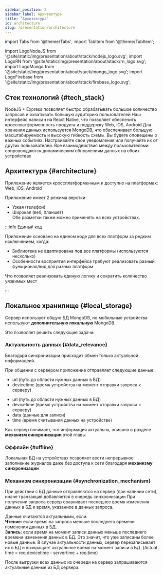 ```yaml
---
sidebar_position: 2
sidebar_label: Архитектура
title: "Архитектура"
id: architecture
slug: /presentation/architecture
---
```


import Tabs from '@theme/Tabs';
import TabItem from '@theme/TabItem';

import LogoNodeJS from '@site/static/img/presentation/about/stack/nodejs_logo.svg';
import LogoRN from '@site/static/img/presentation/about/stack/rn_logo.svg';
import LogoMongo from '@site/static/img/presentation/about/stack/mongo_logo.svg';
import LogoFirebase from '@site/static/img/presentation/about/stack/firebase_logo.svg';

## Стек технологий {#tech_stack}

<Tabs>
  <TabItem value="1" label="NodeJS" default style={{display: 'flex'}}>
    <LogoNodeJS className="blackSvgIcon"  style={{width: "10%",height: '100%',marginRight: 20, float: 'left'}}/>
    NodeJS + Express позволяет быстро обрабатывать большое количество запросов и охватывать большую аудиторию пользователей
  </TabItem>
  <TabItem value="2" label="React Native">
    <LogoRN className="blackSvgIcon"  style={{width: "10%",height: '100%',marginRight: 20, float: 'left'}}/>
    Наш интерфейс написан на React Native, что позволяет обеспечить кроссплатформенность продукта и поддержку Web, iOS, Android
  </TabItem>
  <TabItem value="3" label="MongoDB">
    <LogoMongo className="blackSvgIcon"  style={{width: "10%",height: '100%',marginRight: 20, float: 'left'}}/>
    Для хранения данных используется MongoDB, что обеспечивает большую масштабируемость и высокую гибкость схемы.
  </TabItem>
  <TabItem value="4" label="Firebase">
    <LogoFirebase className="blackSvgIcon"  style={{width: "10%",height: '100%',marginRight: 20, float: 'left'}}/>
    Вы будете оповещены о важных событиях. Настраивайте свои уведомления или получайте их от других пользователей. Все взаимодействия между пользователями сопровождаются динамическим обновлениям данных на обоих устройствах
  </TabItem>
</Tabs>

## Архитектура {#architecture}

Приложение является кроссплатформенным и доступно на платформах: Web, iOS, Android

Приложение имеет 2 режима верстки:

- Узкая (телефон)
- Широкая (веб, планшет)  
  Обе разметки также можно применять на всех устройствах.

:::info Единый код

Приложение основано на едином коде для всех платформ за редким исключением, когда:

- Библиотека не адаптирована под все платформы (используются несколько)
- Особенности восприятия интерфейса требуют реализовать разный функционал/вид для разных платформ

Что позволяет реализовать единую логику и сократить количество уязвимых мест

:::

## Локальное хранилище {#local_storage}

Сервер использует общую БД MongoDB, но мобильные устройства используют **дополнительную локальную** MongoDB.

Это позволяет решить следующие задачи:

### Актуальность данных {#data_relevance}

Благодаря синхронизации присходит обмен только актуальной информацеий.

При общении с сервером приложение отправляет следуюшие данные:

<Tabs>
  <TabItem value="1" label="Чтение" default>
  <ul>
    <li>url (путь до области нужных данных в БД)</li>
    <li>devicetime (время устройства на момент отправки запроса к серверу)</li>
  </ul>
  </TabItem>
  <TabItem value="2" label="Запись">
  <ul>
    <li>url (путь до области нужных данных в БД)</li>
    <li>devicetime (время устройства на момент отправки запроса к серверу)</li>
    <li>data (данные для записи)</li>
    <li>time (время считывания данных на устройстве)</li>
  </ul>
  </TabItem>
</Tabs>

Как сервер понимает, что информация актуальна, описано в разделе **механизм синхронизации** этой главы

### Оффлайн {#offline}

Локальная БД на устройствах позволяет вести непрерывное заполнение журналов даже без доступа к сети благодаря **механизму синхронизации**

### Механизм синхронизации {#synchronization_mechanism}

При действии с БД данные отправляются на сервер (при наличии сети), иначе транзакция добавляется в очередь синхронизации
При получении запроса сервер сравнивает последнее время изменения данных в БД и время, указанное в данных запроса.

Данные считаются актуальными, если:  
**Чтение:** если время на запроса меньше последнего времени изменения данных в БД.  
**Запись:** если время на момент записи данных меньше последнего времени изменения данных в БД. Это значит, что уже записаны более новые данные.
В случае актуальности данных, сервер перезаписывает их в БД и возвращает актуальное время на момент записи в БД. (Actual time = req.devicetime - servertime + req.time)

После выгрузки всех данных из очереди на сервер запрашиваются актуальные данные из БД сервера.
